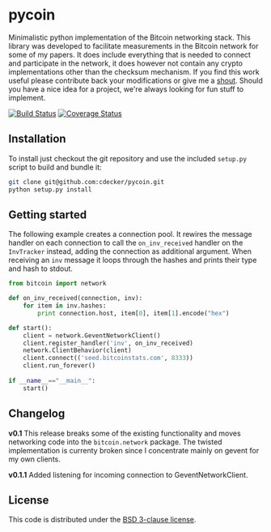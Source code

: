 
pycoin
======

Minimalistic python implementation of the Bitcoin networking
stack. This library was developed to facilitate measurements in the
Bitcoin network for some of my papers. It does include everything that
is needed to connect and participate in the network, it does however
not contain any crypto implementations other than the checksum
mechanism. If you find this work useful please contribute back your
modifications or give me a
[shout](http://www.disco.ethz.ch/members/cdecker.html). Should you
have a nice idea for a project, we're always looking for fun stuff to
implement.

[![Build Status](https://travis-ci.org/cdecker/pycoin.png?branch=master)](https://travis-ci.org/cdecker/pycoin)
[![Coverage Status](https://coveralls.io/repos/cdecker/pycoin/badge.svg?branch=master)](https://coveralls.io/r/cdecker/pycoin?branch=master)


Installation
------------

To install just checkout the git repository and use the included
`setup.py` script to build and bundle it:

```bash
git clone git@github.com:cdecker/pycoin.git
python setup.py install
```

Getting started
---------------

The following example creates a connection pool. It rewires the
message handler on each connection to call the `on_inv_received`
handler on the `InvTracker` instead, adding the connection as
additional argument. When receiving an `inv` message it loops through
the hashes and prints their type and hash to stdout.

```python
from bitcoin import network

def on_inv_received(connection, inv):
    for item in inv.hashes:
        print connection.host, item[0], item[1].encode("hex")

def start():
    client = network.GeventNetworkClient()
    client.register_handler('inv', on_inv_received)
    network.ClientBehavior(client)
    client.connect(('seed.bitcoinstats.com', 8333))
    client.run_forever()
    
if __name__=="__main__":
    start()
```

Changelog
---------
**v0.1**
This release breaks some of the existing functionality and moves networking code into the `bitcoin.network` package. The twisted implementation is currenty broken since I concentrate mainly on gevent for my own clients.

**v0.1.1**
Added listening for incoming connection to GeventNetworkClient.

License
-------
This code is distributed under the [BSD 3-clause license](http://en.wikipedia.org/wiki/BSD_licenses#3-clause_license_.28.22Revised_BSD_License.22.2C_.22New_BSD_License.22.2C_or_.22Modified_BSD_License.22.29).
